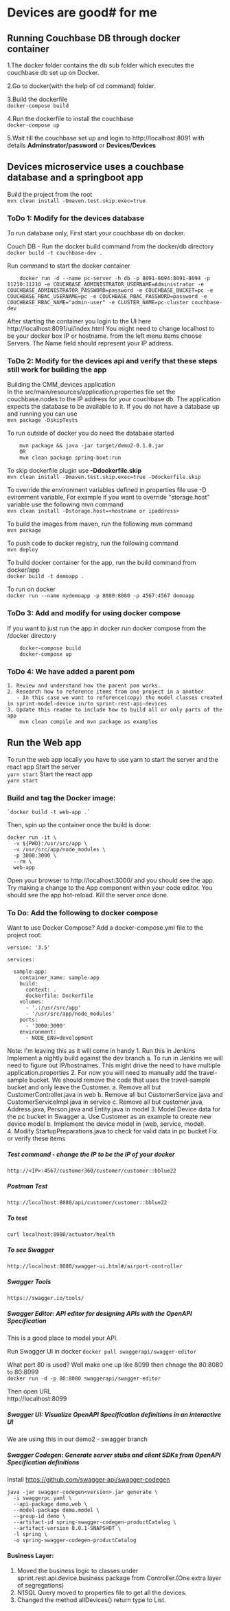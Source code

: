 # Devices  are good# for me

## Running Couchbase DB through docker container ##

1.The docker folder contains the db sub folder which executes the couchbase db set up on Docker.

2.Go to docker(with the help of cd command) folder.

3.Build the dockerfile  
    `docker-compose build`

4.Run the dockerfile to install the couchbase   
    `docker-compose up`

5.Wait till the couchbase set up and login to http://localhost:8091 with details **Adminstrator/password** or **Devices/Devices**  

## Devices microservice uses a couchbase database and a springboot app ##

Build the project from the root  
    `mvn clean install -Dmaven.test.skip.exec=true`

### ToDo 1: Modify for the devices database ##  
To run database only, First start your couchbase db on docker.

Couch DB - Run the docker build command from the docker/db directory  
	`docker build -t couchbase-dev .`

Run command to start the docker container  
```
	docker run -d --name pc-server -h db -p 8091-8094:8091-8094 -p 11210:11210 -e COUCHBASE_ADMINISTRATOR_USERNAME=Administrator -e COUCHBASE_ADMINISTRATOR_PASSWORD=password -e COUCHBASE_BUCKET=pc -e COUCHBASE_RBAC_USERNAME=pc -e COUCHBASE_RBAC_PASSWORD=password -e COUCHBASE_RBAC_NAME="admin-user" -e CLUSTER_NAME=pc-cluster couchbase-dev
```
After starting the container you login to the UI here http://localhost:8091/ui/index.html  You might need to change localhost to be your docker box IP or hostname.
from the left menu items choose Servers.  The Name field should represent your IP address.

### ToDo 2: Modify for the devices api and verify that these steps still work for building the app ###  
Building the CMM_devices application    
In the src/main/resources/application.properties file set the couchbase.nodes to the IP address for your couchbase db. The application expects the database to be available to it.  If you do not have a database up and running you can use    
    `mvn package -DskipTests`

To run outside of docker you do need the database started  
```
    mvn package && java -jar target/demo2-0.1.0.jar
    OR
    mvn clean package spring-boot:run
```
To skip dockerfile plugin use **-Ddockerfile.skip**  
    `mvn clean install -Dmaven.test.skip.exec=true -Ddockerfile.skip`

To override the environment variables defined in properties file use -D evironment variable, For example if you want to override "storage.host" variable use the following mvn command  
    `mvn clean install -Dstorage.host=<hostname or ipaddress>`

To build the images from maven, run the following mvn command  
    `mvn package`

To push code to docker registry, run the following command  
    `mvn deploy`

To build docker container for the app, run the build command from docker/app  
    `docker build -t demoapp .`

To run on docker  
    `docker run --name mydemoapp -p 8080:8080 -p 4567:4567 demoapp`

### ToDo 3: Add and modify for using docker compose ###  
   
If you want to just run the app in docker run docker compose from the /docker directory  
```
    docker-compose build
	docker-compose up
```

### ToDo 4: We have added a parent pom ###  
    1. Review and understand how the parent pom works.  
    2. Research how to reference items from one project in a another  
       - In this case we want to reference(copy) the model classes created in sprint-model-device in/to sprint-rest-api-devices  
    3. Update this readme to include how to build all or only parts of the app  
        mvn clean compile and mvn package as examples

## Run the Web app ##  
To run the web app locally you have to use yarn to start the server and the react app
Start the server   
    `yarn start`
Start the react app  
    `yarn start`

### Build and tag the Docker image: ###

    `docker build -t web-app .`  

Then, spin up the container once the build is done:
```
docker run -it \
  -v ${PWD}:/usr/src/app \
  -v /usr/src/app/node_modules \
  -p 3000:3000 \
  --rm \
  web-app
```
Open your browser to http://localhost:3000/ and you should see the app. Try making a change to the App component within your code editor. You should see the app hot-reload. Kill the server once done.  

### To Do: Add the following to docker compose ###  
Want to use Docker Compose? Add a docker-compose.yml file to the project root:
```
version: '3.5'

services:

  sample-app:
    container_name: sample-app
    build:
      context: .
      dockerfile: Dockerfile
    volumes:
      - '.:/usr/src/app'
      - '/usr/src/app/node_modules'
    ports:
      - '3000:3000'
    environment:
      - NODE_ENV=development
```
	
Note: I'm leaving this as it will come in handy 
    1. Run this in Jenkins Implement a nightly build against the dev branch
        a. To run in Jenkins we will need to figure out IP/hostnames.  This might drive the need to have multiple application.properties
    2. For now you will need to manually add the travel-sample bucket.  We should remove the code that uses the travel-sample bucket and only leave the Customer.
        a. Remove all but CustomerController.java in web
        b. Remove all but CustomerService.java and CustomerServiceImpl.java in service
        c. Remove all but customer.java, Address.java, Person.java and Entity.java in model
    3. Model Device data for the pc bucket in Swagger
        a. Use Customer as an example to create new device model
        b. Implement the device model in (web, service, model).  
    4. Modify StartupPreparations.java to check for valid data in pc bucket
Fix or verify these items

##### Test command - change the IP to be the IP of your docker #####  
	http://<IP>:4567/customer360/customer/customer::bblue22

##### Postman Test #####  
    http://localhost:8080/api/customer/customer::bblue22

##### To test #####  
    curl localhost:8080/actuator/health

##### To see Swagger #####  
    http://localhost:8080/swagger-ui.html#/airport-controller

##### Swagger Tools #####  
	https://swagger.io/tools/

##### Swagger Editor: API editor for designing APIs with the OpenAPI Specification #####  
This is a good place to model your API.  

Run Swagger UI in docker
	`docker pull swaggerapi/swagger-editor`
	
What port 80 is used? Well make one up like 8099 then chnage the 80:8080 to 80:8099  
	`docker run -d -p 80:8080 swaggerapi/swagger-editor`  
	
Then open URL  
	http://localhost:8099

##### Swagger UI: Visualize OpenAPI Specification definitions in an interactive UI #####  
We are using this in our demo2 - swagger branch  

##### Swagger Codegen: Generate server stubs and client SDKs from OpenAPI Specification definitions #####

Install https://github.com/swagger-api/swagger-codegen
```
java -jar swagger-codegen<version>.jar generate \
  -i swaggerpc.yaml \
  --api-package demo.web \
  --model-package demo.model \
  --group-id demo \
  --artifact-id spring-swagger-codegen-productCatalog \
  --artifact-version 0.0.1-SNAPSHOT \
  -l spring \
  -o spring-swagger-codegen-productCatalog
```

  
#### Business Layer: ####
 1. Moved the business logic to classes under sprint.rest.api.device.business package from Controller.(One extra layer of segregations)
 2. N1SQL Query moved to properties file to get all the devices. 
 3. Changed the method allDevices() return type to List. 
